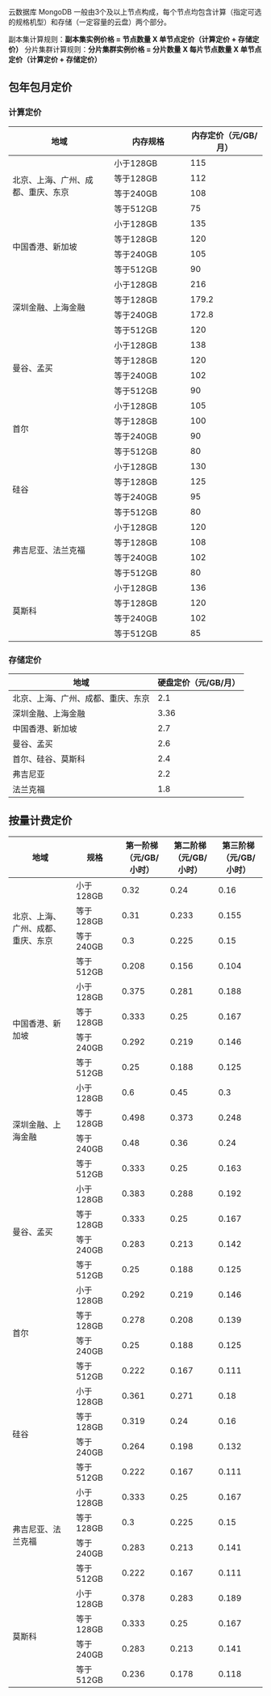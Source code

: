 云数据库 MongoDB 一般由3个及以上节点构成，每个节点均包含计算（指定可选的规格机型）和存储（一定容量的云盘）两个部分。

副本集计算规则：**副本集实例价格 = 节点数量 X 单节点定价（计算定价 + 存储定价）**
分片集群计算规则：**分片集群实例价格 = 分片数量 X 每片节点数量 X 单节点定价（计算定价 + 存储定价）**

## 包年包月定价
### 计算定价
<table>
<thead>
<tr>
<th width=40%>地域</th>
<th width=30%>内存规格</th>
<th>内存定价（元/GB/月）</th>
</tr>
</thead>
<tbody><tr>
<td rowspan=4>北京、上海、广州、成都、重庆、东京</td>
<td>小于128GB</td>
<td>115</td>
</tr>
<tr>
<td>等于128GB</td>
<td>112</td>
</tr>
<tr>
<td>等于240GB</td>
<td>108</td>
</tr>
<tr>
<td>等于512GB</td>
<td>75</td>
</tr>
<tr>
<td rowspan=4>中国香港、新加坡</td>
<td>小于128GB</td>
<td>135</td>
</tr>
<tr>
<td>等于128GB</td>
<td>120</td>
</tr>
<tr>
<td>等于240GB</td>
<td>105</td>
</tr>
<tr>
<td>等于512GB</td>
<td>90</td>
</tr>
<tr>
<td rowspan=4>深圳金融、上海金融</td>
<td>小于128GB</td>
<td>216</td>
</tr>
<tr>
<td>等于128GB</td>
<td>179.2</td>
</tr>
<tr>
<td>等于240GB</td>
<td>172.8</td>
</tr>
<tr>
<td>等于512GB</td>
<td>120</td>
</tr>
<tr>
<td rowspan=4>曼谷、孟买</td>
<td>小于128GB</td>
<td>138</td>
</tr>
<tr>
<td>等于128GB</td>
<td>120</td>
</tr>
<tr>
<td>等于240GB</td>
<td>102</td>
</tr>
<tr>
<td>等于512GB</td>
<td>90</td>
</tr>
<tr>
<td rowspan=4>首尔</td>
<td>小于128GB</td>
<td>105</td>
</tr>
<tr>
<td>等于128GB</td>
<td>100</td>
</tr>
<tr>
<td>等于240GB</td>
<td>90</td>
</tr>
<tr>
<td>等于512GB</td>
<td>80</td>
</tr>
<tr>
<td rowspan=4>硅谷</td>
<td>小于128GB</td>
<td>130</td>
</tr>
<tr>
<td>等于128GB</td>
<td>125</td>
</tr>
<tr>
<td>等于240GB</td>
<td>95</td>
</tr>
<tr>
<td>等于512GB</td>
<td>80</td>
</tr>
<tr>
<td rowspan=4>弗吉尼亚、法兰克福</td>
<td>小于128GB</td>
<td>120</td>
</tr>
<tr>
<td>等于128GB</td>
<td>108</td>
</tr>
<tr>
<td>等于240GB</td>
<td>102</td>
</tr>
<tr>
<td>等于512GB</td>
<td>80</td>
</tr>
<tr>
<td rowspan=4>莫斯科</td>
<td>小于128GB</td>
<td>136</td>
</tr>
<tr>
<td>等于128GB</td>
<td>120</td>
</tr>
<tr>
<td>等于240GB</td>
<td>102</td>
</tr>
<tr>
<td>等于512GB</td>
<td>85</td>
</tr>
</tbody></table>


### 存储定价
     
| 地域                                  | 硬盘定价（元/GB/月） |
| ---------------------------------- | ----------------------- |
| 北京、上海、广州、成都、重庆、东京 | 2.1                     |
| 深圳金融、上海金融            | 3.36                    |
| 中国香港、新加坡               | 2.7                     |
| 曼谷、孟买                        | 2.6                     |
| 首尔、硅谷、莫斯科            | 2.4                     |
| 弗吉尼亚                           | 2.2                     |
| 法兰克福                           | 1.8                     |

## 按量计费定价
<table>
<thead>
<tr>
<th width=25%>地域</th>
<th width=18%>规格</th>
<th width=19%>第一阶梯<br>（元/GB/小时）</th>
<th width=19%>第二阶梯<br>（元/GB/小时）</th>
<th width=19%>第三阶梯<br>（元/GB/小时）</th>
</tr>
</thead>
<tbody><tr>
<td rowspan = "4">北京、上海、广州、成都、重庆、东京</td>
<td>小于128GB</td>
<td>0.32</td>
<td>0.24</td>
<td>0.16</td>
</tr>
<tr>
<td>等于128GB</td>
<td>0.31</td>
<td>0.233</td>
<td>0.155</td>
</tr>
<tr>
<td>等于240GB</td>
<td>0.3</td>
<td>0.225</td>
<td>0.15</td>
</tr>
<tr>
<td>等于512GB</td>
<td>0.208</td>
<td>0.156</td>
<td>0.104</td>
</tr>
<tr>
<td  rowspan = "4">中国香港、新加坡</td>
<td>小于128GB</td>
<td>0.375</td>
<td>0.281</td>
<td>0.188</td>
</tr>
<tr>
<td>等于128GB</td>
<td>0.333</td>
<td>0.25</td>
<td>0.167</td>
</tr>
<tr>
<td>等于240GB</td>
<td>0.292</td>
<td>0.219</td>
<td>0.146</td>
</tr>
<tr>
<td>等于512GB</td>
<td>0.25</td>
<td>0.188</td>
<td>0.125</td>
</tr>
<tr>
<td  rowspan = "4">深圳金融、上海金融</td>
<td>小于128GB</td>
<td>0.6</td>
<td>0.45</td>
<td>0.3</td>
</tr>
<tr>
<td>等于128GB</td>
<td>0.498</td>
<td>0.373</td>
<td>0.248</td>
</tr>
<tr>
<td>等于240GB</td>
<td>0.48</td>
<td>0.36</td>
<td>0.24</td>
</tr>
<tr>
<td>等于512GB</td>
<td>0.333</td>
<td>0.25</td>
<td>0.163</td>
</tr>
<tr>
<td  rowspan = "4">曼谷、孟买</td>
<td>小于128GB</td>
<td>0.383</td>
<td>0.288</td>
<td>0.192</td>
</tr>
<tr>
<td>等于128GB</td>
<td>0.333</td>
<td>0.25</td>
<td>0.167</td>
</tr>
<tr>
<td>等于240GB</td>
<td>0.283</td>
<td>0.213</td>
<td>0.142</td>
</tr>
<tr>
<td>等于512GB</td>
<td>0.25</td>
<td>0.188</td>
<td>0.125</td>
</tr>
<tr>
<td  rowspan = "4">首尔</td>
<td>小于128GB</td>
<td>0.292</td>
<td>0.219</td>
<td>0.146</td>
</tr>
<tr>
<td>等于128GB</td>
<td>0.278</td>
<td>0.208</td>
<td>0.139</td>
</tr>
<tr>
<td>等于240GB</td>
<td>0.25</td>
<td>0.188</td>
<td>0.125</td>
</tr>
<tr>
<td>等于512GB</td>
<td>0.222</td>
<td>0.167</td>
<td>0.111</td>
</tr>
<tr>
<td  rowspan = "4">硅谷</td>
<td>小于128GB</td>
<td>0.361</td>
<td>0.271</td>
<td>0.18</td>
</tr>
<tr>
<td>等于128GB</td>
<td>0.319</td>
<td>0.24</td>
<td>0.16</td>
</tr>
<tr>
<td>等于240GB</td>
<td>0.264</td>
<td>0.198</td>
<td>0.132</td>
</tr>
<tr>
<td>等于512GB</td>
<td>0.222</td>
<td>0.167</td>
<td>0.111</td>
</tr>
<tr>
<td  rowspan = "4">弗吉尼亚、法兰克福</td>
<td>小于128GB</td>
<td>0.333</td>
<td>0.25</td>
<td>0.167</td>
</tr>
<tr>
<td>等于128GB</td>
<td>0.3</td>
<td>0.225</td>
<td>0.15</td>
</tr>
<tr>
<td>等于240GB</td>
<td>0.283</td>
<td>0.213</td>
<td>0.141</td>
</tr>
<tr>
<td>等于512GB</td>
<td>0.222</td>
<td>0.167</td>
<td>0.111</td>
</tr>
<tr>
<td  rowspan = "4">莫斯科</td>
<td>小于128GB</td>
<td>0.378</td>
<td>0.283</td>
<td>0.189</td>
</tr>
<tr>
<td>等于128GB</td>
<td>0.333</td>
<td>0.25</td>
<td>0.167</td>
</tr>
<tr>
<td>等于240GB</td>
<td>0.283</td>
<td>0.213</td>
<td>0.141</td>
</tr>
<tr>
<td>等于512GB</td>
<td>0.236</td>
<td>0.178</td>
<td>0.118</td>
</tr>
</tbody></table>
